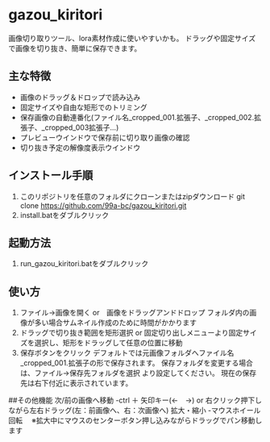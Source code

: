# gazou_kiritori
画像切り取りツール、lora素材作成に使いやすいかも。
ドラッグや固定サイズで画像を切り抜き、簡単に保存できます。


## 主な特徴
- 画像のドラッグ＆ドロップで読み込み
- 固定サイズや自由な矩形でのトリミング
- 保存画像の自動連番化(ファイル名_cropped_001.拡張子、_cropped_002.拡張子、_cropped_003拡張子...)
- プレビューウインドウで保存前に切り取り画像の確認
- 切り抜き予定の解像度表示ウインドウ


## インストール手順
1. このリポジトリを任意のフォルダにクローンまたはzipダウンロード
git clone https://github.com/99a-bc/gazou_kiritori.git
2. install.batをダブルクリック


## 起動方法
1. run_gazou_kiritori.batをダブルクリック


## 使い方
1. ファイル→画像を開く or　画像をドラッグアンドドロップ
   フォルダ内の画像が多い場合サムネイル作成のために時間がかかります
2. ドラッグで切り抜き範囲を矩形選択 or 固定切り出しメニューより固定サイズを選択し、矩形をドラッグして任意の位置に移動
3. 保存ボタンをクリック
   デフォルトでは元画像フォルダへファイル名_cropped_001.拡張子の形で保存されます。
   保存フォルダを変更する場合は、ファイル→保存先フォルダを選択 より設定してください。
   現在の保存先は右下付近に表示されています。


##その他機能
次/前の画像へ移動
 -ctrl ＋ 矢印キー(←　→) or 右クリック押下しながら左右ドラッグ(左：前画像へ、右：次画像へ)
拡大・縮小
-マウスホイール回転
　※拡大中にマウスのセンターボタン押し込みながらドラッグでパン移動します


